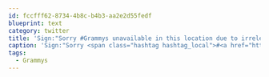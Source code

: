 ```yaml
---
id: fccfff62-8734-4b8c-b4b3-aa2e2d55fedf
blueprint: text
category: twitter
title: 'Sign:"Sorry #Grammys unavailable in this location due to irrelevance"'
caption: 'Sign:"Sorry <span class="hashtag hashtag_local">#<a href="http://tweettemp.darylchymko.ca/?tag=grammys">Grammys</a> unavailable in this location due to irrelevance"'
tags:
  - Grammys
---
```

